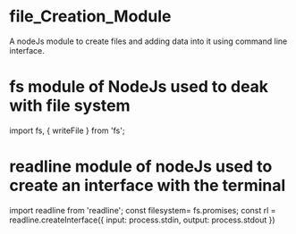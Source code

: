 # file_Creation_Module
A nodeJs module to create files and adding data into it using command line interface. 

# fs module of NodeJs used to deak with file system 
import fs, { writeFile } from 'fs';

# readline module of nodeJs used to create an interface with the terminal 
import readline from 'readline';
const filesystem= fs.promises;
const rl = readline.createInterface({
    input: process.stdin,
    output: process.stdout
})
